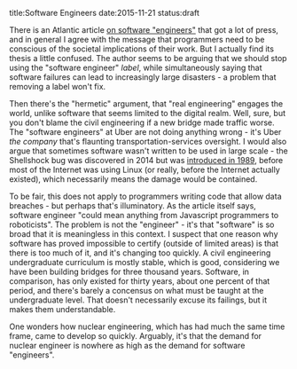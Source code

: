 title:Software Engineers
date:2015-11-21
status:draft

There is an Atlantic article [on software "engineers"](https://en.wikipedia.org/wiki/Shellshock_%28software_bug%29#Background) that got a lot of press, and in general I agree with the message that programmers need to be conscious of the societal implications of their work. But I actually find its thesis a little confused. The author seems to be arguing that we should stop using the "software engineer" *label*, while simultaneously saying that software failures can lead to increasingly large disasters - a problem that removing a label won't fix.

Then there's the "hermetic" argument, that "real engineering" engages the world, unlike software that seems limited to the digital realm. Well, sure, but you don't blame the civil engineering if a new bridge made traffic worse. The "software engineers" at Uber are not doing anything wrong - it's Uber *the company* that's flaunting transportation-services oversight. I would also argue that sometimes software wasn't written to be used in large scale - the Shellshock bug was discovered in 2014 but was [introduced in 1989](https://en.wikipedia.org/wiki/Shellshock_%28software_bug%29#Background), before most of the Internet was using Linux (or really, before the Internet actually existed), which necessarily means the damage would be contained.

To be fair, this does not apply to programmers writing code that allow data breaches - but perhaps that's illuminatory. As the article itself says, software engineer "could mean anything from Javascript programmers to roboticists". The problem is not the "engineer" - it's that "software" is so broad that it is meaningless in this context. I suspect that one reason why software has proved impossible to certify (outside of limited areas) is that there is too much of it, and it's changing too quickly. A civil engineering undergraduate curriculum is mostly stable, which is good, considering we have been building bridges for three thousand years. Software, in comparison, has only existed for thirty years, about one percent of that period, and there's barely a concensus on what must be taught at the undergraduate level. That doesn't necessarily excuse its failings, but it makes them understandable.

One wonders how nuclear engineering, which has had much the same time frame, came to develop so quickly. Arguably, it's that the demand for nuclear engineer is nowhere as high as the demand for software "engineers".
